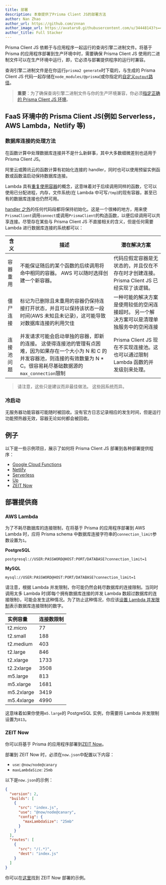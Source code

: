 ```yaml
---
title: 部署
description: 本章提供了Prisma Client JS的部署方法
author: Nan Zhao
author_url: https://github.com/znnan
author_image_url: https://avatars0.githubusercontent.com/u/34448143?s=400&u=949ac05ac4184e0f0e1d842aac4575da66d937cc&v=4
author_title: Full Stacker
---
```


<!-- Prisma Client JS depends on a query engine that's running as a binary on the same host as your application. When deploying your Prisma-based application to production, you need to ensure that the binary used by Prisma Client JS can run in your production environment, i.e. it needs to be compatible with the runtime of your deployment provider. -->

Prisma Client JS 依赖于与应用程序一起运行的查询引擎二进制文件。将基于 Prisma 的应用程序部署到生产环境中时，需要确保 Prisma Client JS 使用的二进制文件可以在生产环境中运行，即，它必须与部署提供程序的运行时兼容。

<!-- The query engine binary is downloaded when you run `prisma2 generate`, it is then stored alongside the generated Prisma Client JS code inside `node_modules/@prisma` (or the [custom `output` path](./codegen-and-node-setup.md) you specified). -->

查询引擎二进制文件是在你运行`prisma2 generate`时下载的，与生成的 Prisma Client JS 代码一起存储在`node_modules/@prisma`(或你指定的[自定义`output`路径](./codegen-and-node-setup.md)。

<!-- **IMPORTANT**: To ensure the query engine binary is compatible with your production environment, you have to [specify the right platform for Prisma Client JS](../core/generators/prisma-client-js.md#specifying-the-right-platform-for-prisma-client-js). -->

> **重要**：为了确保查询引擎二进制文件与你的生产环境兼容，你必须[指定正确的 Prisma Client JS 环境](../core/generators/prisma-client-js.md#specifying-the-right-platform-for-prisma-client-js)。

<!-- ## Prisma Client JS in FaaS environment (e.g. AWS Lambda, Netlify, ...) -->

## FaaS 环境中的 Prisma Client JS(例如 Serverless，AWS Lambda，Netlify 等)

<!-- ### Database connection handling -->

### 数据库连接的处理方法

<!-- Nuances around handling database connections in Lambda are not new and most of those nuances also apply to Prisma Client JS. -->

在函数计算中处理数据库连接并不是什么新鲜事，其中大多数细微差别也适用于 Prisma Client JS。

<!-- Lambda has the concept of [reusing a container](https://aws.amazon.com/blogs/compute/container-reuse-in-lambda/) which means that for subsequent invocations of the same function it may use an already existing container that has the allocated processes, memory, file system (`/tmp` is writable in Lambda), and even DB
connection still available. -->

阿里云或腾讯云的函数计算有初始化连接的 handler，同时也可以使用预留实例函数或函数温启动保持数据库连接。

Lambda 具有[重复使用容器](https://aws.amazon.com/blogs/compute/container-reuse-in-lambda/)的概念，这意味着对于后续调用同样的函数，它可以使用已分配进程，内存，文件系统(在 Lambda 中可写`/tmp`)的现有容器，甚至已有的数据库连接也仍然可用。

<!-- Any piece of code [outside the handler](https://docs.aws.amazon.com/lambda/latest/dg/programming-model-v2.html) remains initialized. This is a great place for `PrismaClient` to call `connect` or at least call `PrismaClient` constructor so that subsequent invocations can share a connection. There are some implications though that are not directly related to Prisma Client JS but any system that would require a DB connection from Lambda: -->

[handler 之外](https://docs.aws.amazon.com/lambda/latest/dg/programming-model-v2.html)的任何代码段都将保持初始化。这是一个很棒的地方，用来使`PrismaClient`调用`connect`或调用`PrismaClient`的构造函数，以便后续调用可以共享连接。尽管存在某些与 Prisma Client JS 不直接相关的含义，但是任何需要 Lambda 进行数据库连接的系统都可以：

<!--
| Implication               | Description                                                                                                                                                                                                                                                                                                                           | Potential Solution                                                                                                                                               |
| ------------------------- | ------------------------------------------------------------------------------------------------------------------------------------------------------------------------------------------------------------------------------------------------------------------------------------------------------------------------------------- | ---------------------------------------------------------------------------------------------------------------------------------------------------------------- |
| Container reuse           | It is not guaranteed that subsequent nearby invocations of a function will hit the same container. AWS can choose to create a new container at any time.                                                                                                                                                                              | Code should assume the container to be stateless and create a connection only if it does not exist. Prisma Client JS already implements that logic.                        |
| Zombie connections        | The containers that are marked to be removed and are not being reused still keep a connection open and can stay in that state for some time (unknown and not documented from AWS), this can lead to a sub-optimal utilization of the DB connections                                                                                   | One potential solution is to use a lower idle connection timeout. Another solution can be to clean up the idle connections in a separate service<sup>1, 2</sup>. |
| Connection pooling issues | Concurrent requests might spin up separate containers i.e. new connections. This makes connection pooling a bit difficult to manage because if there is a pool of size N and C concurrent containers, the effective number of connections is N \* C. It is very easy to exhaust `max_connection` limits of the underlying data source | Prisma Client JS does not implement connection pooling right now. This can also be handled by limiting the concurrency levels of a Lambda function.                        |
-->

| 含义       | 描述                                                                                                                                                                                     | 潜在解决方案                                                                               |
| ---------- | ---------------------------------------------------------------------------------------------------------------------------------------------------------------------------------------- | ------------------------------------------------------------------------------------------ |
| 容器重用   | 不能保证随后的某个函数的后续调用将命中相同的容器。 AWS 可以随时选择创建一个新容器。                                                                                                      | 代码应假定容器是无状态的，并且仅在不存在时才创建连接。 Prisma Client JS 已经实现了该逻辑。 |
| 僵尸连接   | 标记为已删除且未重用的容器仍保持连接打开状态，并且可以保持该状态一段时间(AWS 未知且未记录)，这可能导致对数据库连接的利用欠佳                                                             | 一种可能的解决方案是使用较低的空闲连接超时。 另一个解决方案可以是清理单独服务中的空闲连接  |
| 连接池问题 | 并发请求可能会启动单独的容器，即新的连接。 这使得连接池的管理有点困难，因为如果存在一个大小为 N 和 C 的并发容器池，则连接的有效数量为 N \* C。很容易耗尽基础数据源的`max_connection`限制 | Prisma Client JS 现在不实现连接池。这也可以通过限制 Lambda 函数的并发级别来处理。          |

<!--
<br />
<sup>
1. Note that these are recommendations and not best practices. These would vary from system to system.
</sup>
<br />
<sup>
2. <a href="https://github.com/jeremydaly/serverless-mysql"><code>serverless-mysql</code></a> is a library that implements this idea.
</sup>
-->

> 请注意，这些只是建议而非最佳做法。 这些因系统而异。

<!-- ### Cold starts -->

### 冷启动

<!-- A serverless function container may be recycled at any point. There is no official documented amount of time on when that happen but running a function warmer does not work, containers are recycled regardless. -->

无服务器功能容器可能随时被回收。没有官方日志记录相应的发生时间，但是运行功能预热器无效，容器无论如何都会被回收。

<!-- ## Examples -->

## 例子

<!-- Here are a number of example projects demonstrating how to deploy Prisma Client JS to various deployment providers: -->

以下是一些示例项目，展示了如何将 Prisma Client JS 部署到各种部署提供程序：

<!-- - [Google Cloud Functions](https://github.com/prisma/prisma-examples/tree/prisma2/deployment-platforms/google-cloud-functions)
- [Netlify](https://github.com/prisma/prisma-examples/tree/prisma2/deployment-platforms/netlify)
- [Serverless](https://github.com/prisma/prisma-examples/tree/prisma2/deployment-platforms/serverless)
- [Up](https://github.com/prisma/prisma-examples/tree/prisma2/deployment-platforms/up)
- [ZEIT Now](https://github.com/prisma/prisma-examples/tree/prisma2/deployment-platforms/zeit-now) -->

- [Google Cloud Functions](https://github.com/prisma/prisma-examples/tree/prisma2/deployment-platforms/google-cloud-functions)
- [Netlify](https://github.com/prisma/prisma-examples/tree/prisma2/deployment-platforms/netlify)
- [Serverless](https://github.com/prisma/prisma-examples/tree/prisma2/deployment-platforms/serverless)
- [Up](https://github.com/prisma/prisma-examples/tree/prisma2/deployment-platforms/up)
- [ZEIT Now](https://github.com/prisma/prisma-examples/tree/prisma2/deployment-platforms/zeit-now)

<!-- ## Deployment providers -->

## 部署提供商

<!-- ### AWS Lambda -->

### AWS Lambda

<!-- In order to not exhaust the connection limits of your database, you should set the `connection_limit` parameter of your database connection string in the Prisma schema to `1` when deploying your Prisma-based application to [AWS Lambda](). -->

为了不耗尽数据库的连接限制，在将基于 Prisma 的应用程序部署到 AWS Lambda 时，应将 Prisma schema 中数据库连接字符串的`connection_limit`参数设置为`1`。

<!-- **PostgreSQL** -->

**PostgreSQL**

```
postgresql://USER:PASSWORD@HOST:PORT/DATABASE?connection_limit=1
```

<!-- **MySQL** -->

**MySQL**

```
mysql://USER:PASSWORD@HOST:PORT/DATABASE?connection_limit=1
```

<!-- Note that depending on your Lambda concurrency limit, you might still exhaust your database's connection limit. This can happen when too many Lambdas are invoked concurrently (i.e. the number of concurrent Lambdas that each hold a DB connection exceeds the connection limit of your database). To prevent this, you should [set your Lambda concurrency limit](https://docs.aws.amazon.com/lambda/latest/dg/configuration-concurrency.html) to number that represents the connection limit of your database. -->

请注意，根据 Lambda 并发限制，你可能仍然会耗尽数据库的连接限制。当同时调用太多 Lambda 时(即每个拥有数据库连接的并发 Lambda 数超过数据库的连接限制)，可能会发生这种情况。为了防止这种情况，你应该[设置 Lambda 并发限制](https://docs.aws.amazon.com/lambda/latest/dg/configuration-concurrency.html)表示数据库连接限制的数字。

<!--
| Instance size | Connection limit |
| :----------- | :------------ |
|   t2.micro    |       77       |
|   t2.small    |      188       |
|   t2.medium   |      403       |
|   t2.large    |      846       |
|   t2.xlarge   |      1733      |
|  t2.2xlarge   |      3508      |
|   m5.large    |      813       |
|   m5.xlarge   |      1681      |
|  m5.2xlarge   |      3419      |
|  m5.4xlarge   |      4990      |
-->

| 实例容量   | 连接数限制 |
| :--------- | :--------- |
| t2.micro   | 77         |
| t2.small   | 188        |
| t2.medium  | 403        |
| t2.large   | 846        |
| t2.xlarge  | 1733       |
| t2.2xlarge | 3508       |
| m5.large   | 813        |
| m5.xlarge  | 1681       |
| m5.2xlarge | 3419       |
| m5.4xlarge | 4990       |

<!-- This means that if you're e.g. using a `m5.large` PostgreSQL instance, you need to set your Lambda concurrency limit to `813`. -->

这意味着如果你使用`m5.large`的 PostgreSQL 实例，你需要将 Lambda 并发限制设置为`813`。

<!-- ### ZEIT Now -->

### ZEIT Now

<!-- You can deploy your Prisma-based application to [ZEIT Now](https://zeit.co/now). -->

你可以将基于 Prisma 的应用程序部署到[ZEIT Now](https://zeit.co/now)。

<!-- When deploying to ZEIT Now, you must configure the following in your `now.json`: -->

部署到 ZEIT Now 时，必须在`now.json`中配置以下内容：

<!-- - `use`: `@now/node@canary`
- `maxLambdaSize`: `25mb` -->

- `use`: `@now/node@canary`
- `maxLambdaSize`: `25mb`

<!-- Here is an example `now.json`: -->

以下是`now.json`的示例：

```json
{
  "version": 2,
  "builds": [
    {
      "src": "index.js",
      "use": "@now/node@canary",
      "config": {
        "maxLambdaSize": "25mb"
      }
    }
  ],
  "routes": [
    {
      "src": "/(.*)",
      "dest": "index.js"
    }
  ]
}
```

<!-- You can find an example for a ZEIT Now deployment [here](https://github.com/prisma/prisma-examples/tree/prisma2/deployment-platforms/zeit-now). -->

你可以在[这里](https://github.com/prisma/prisma-examples/tree/prisma2/deployment-platforms/zeit-now)找到 ZEIT Now 部署的示例。
